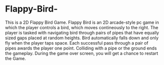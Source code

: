 # Flappy-Bird-
This is a 2D Flappy Bird Game. 
Flappy Bird is an 2D arcade-style pc game in which the player controls a bird, which moves contineously to the right. The player is tasked with navigating bird through pairs of pipes that have equally sized gaps placed at random heights. Bird automatically falls down and only fly when the player taps space. Each successful pass through a pair of pipes awards the player one point. Colliding with a pipe or the ground ends the gameplay. During the game over screen, you will get a chance to restart the Game.
